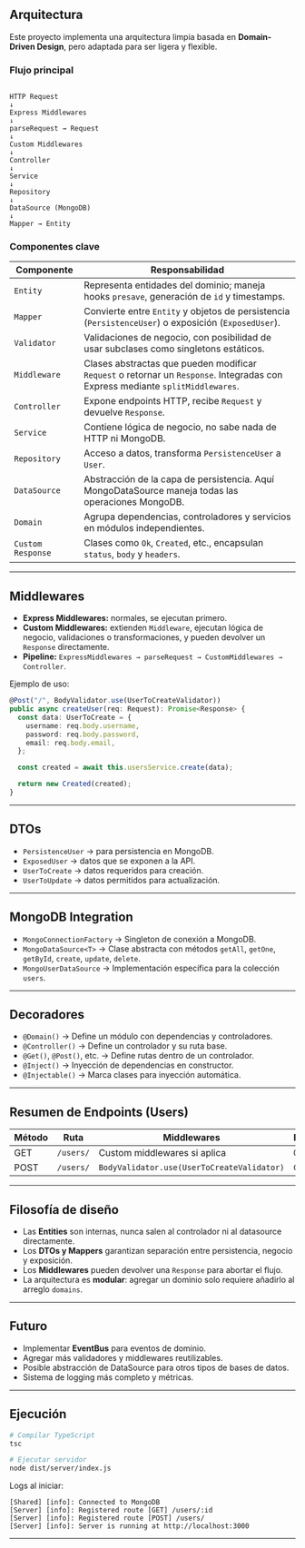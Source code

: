 ## Arquitectura

Este proyecto implementa una arquitectura limpia basada en **Domain-Driven Design**, pero adaptada para ser ligera y flexible.

### Flujo principal

```

HTTP Request
↓
Express Middlewares
↓
parseRequest → Request
↓
Custom Middlewares
↓
Controller
↓
Service
↓
Repository
↓
DataSource (MongoDB)
↓
Mapper → Entity

```

### Componentes clave

| Componente        | Responsabilidad                                                                                                                |
| ----------------- | ------------------------------------------------------------------------------------------------------------------------------ |
| `Entity`          | Representa entidades del dominio; maneja hooks `presave`, generación de `id` y timestamps.                                     |
| `Mapper`          | Convierte entre `Entity` y objetos de persistencia (`PersistenceUser`) o exposición (`ExposedUser`).                           |
| `Validator`       | Validaciones de negocio, con posibilidad de usar subclases como singletons estáticos.                                          |
| `Middleware`      | Clases abstractas que pueden modificar `Request` o retornar un `Response`. Integradas con Express mediante `splitMiddlewares`. |
| `Controller`      | Expone endpoints HTTP, recibe `Request` y devuelve `Response`.                                                                 |
| `Service`         | Contiene lógica de negocio, no sabe nada de HTTP ni MongoDB.                                                                   |
| `Repository`      | Acceso a datos, transforma `PersistenceUser` a `User`.                                                                         |
| `DataSource`      | Abstracción de la capa de persistencia. Aquí MongoDataSource maneja todas las operaciones MongoDB.                             |
| `Domain`          | Agrupa dependencias, controladores y servicios en módulos independientes.                                                      |
| `Custom Response` | Clases como `Ok`, `Created`, etc., encapsulan `status`, `body` y `headers`.                                                    |

---

## Middlewares

- **Express Middlewares:** normales, se ejecutan primero.
- **Custom Middlewares:** extienden `Middleware`, ejecutan lógica de negocio, validaciones o transformaciones, y pueden devolver un `Response` directamente.
- **Pipeline:** `ExpressMiddlewares → parseRequest → CustomMiddlewares → Controller`.

Ejemplo de uso:

```ts
@Post("/", BodyValidator.use(UserToCreateValidator))
public async createUser(req: Request): Promise<Response> {
  const data: UserToCreate = {
    username: req.body.username,
    password: req.body.password,
    email: req.body.email,
  };

  const created = await this.usersService.create(data);

  return new Created(created);
}
```

---

## DTOs

- `PersistenceUser` → para persistencia en MongoDB.
- `ExposedUser` → datos que se exponen a la API.
- `UserToCreate` → datos requeridos para creación.
- `UserToUpdate` → datos permitidos para actualización.

---

## MongoDB Integration

- `MongoConnectionFactory` → Singleton de conexión a MongoDB.
- `MongoDataSource<T>` → Clase abstracta con métodos `getAll`, `getOne`, `getById`, `create`, `update`, `delete`.
- `MongoUserDataSource` → Implementación específica para la colección `users`.

---

## Decoradores

- `@Domain()` → Define un módulo con dependencias y controladores.
- `@Controller()` → Define un controlador y su ruta base.
- `@Get()`, `@Post()`, etc. → Define rutas dentro de un controlador.
- `@Inject()` → Inyección de dependencias en constructor.
- `@Injectable()` → Marca clases para inyección automática.

---

## Resumen de Endpoints (Users)

| Método | Ruta      | Middlewares                                | Response  |
| ------ | --------- | ------------------------------------------ | --------- |
| GET    | `/users/` | Custom middlewares si aplica               | `Ok`      |
| POST   | `/users/` | `BodyValidator.use(UserToCreateValidator)` | `Created` |

---

## Filosofía de diseño

- Las **Entities** son internas, nunca salen al controlador ni al datasource directamente.
- Los **DTOs y Mappers** garantizan separación entre persistencia, negocio y exposición.
- Los **Middlewares** pueden devolver una `Response` para abortar el flujo.
- La arquitectura es **modular**: agregar un dominio solo requiere añadirlo al arreglo `domains`.

---

## Futuro

- Implementar **EventBus** para eventos de dominio.
- Agregar más validadores y middlewares reutilizables.
- Posible abstracción de DataSource para otros tipos de bases de datos.
- Sistema de logging más completo y métricas.

---

## Ejecución

```bash
# Compilar TypeScript
tsc

# Ejecutar servidor
node dist/server/index.js
```

Logs al iniciar:

```
[Shared] [info]: Connected to MongoDB
[Server] [info]: Registered route [GET] /users/:id
[Server] [info]: Registered route [POST] /users/
[Server] [info]: Server is running at http://localhost:3000
```

---
